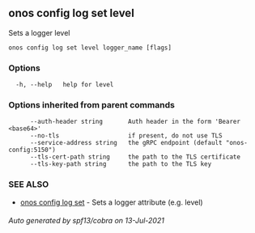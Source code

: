 ## onos config log set level

Sets a logger level

```
onos config log set level logger_name [flags]
```

### Options

```
  -h, --help   help for level
```

### Options inherited from parent commands

```
      --auth-header string       Auth header in the form 'Bearer <base64>'
      --no-tls                   if present, do not use TLS
      --service-address string   the gRPC endpoint (default "onos-config:5150")
      --tls-cert-path string     the path to the TLS certificate
      --tls-key-path string      the path to the TLS key
```

### SEE ALSO

* [onos config log set](onos_config_log_set.md)	 - Sets a logger attribute (e.g. level)

###### Auto generated by spf13/cobra on 13-Jul-2021
